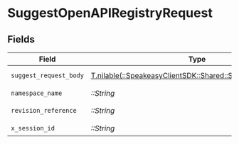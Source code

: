 # SuggestOpenAPIRegistryRequest


## Fields

| Field                                                                                                    | Type                                                                                                     | Required                                                                                                 | Description                                                                                              |
| -------------------------------------------------------------------------------------------------------- | -------------------------------------------------------------------------------------------------------- | -------------------------------------------------------------------------------------------------------- | -------------------------------------------------------------------------------------------------------- |
| `suggest_request_body`                                                                                   | [T.nilable(::SpeakeasyClientSDK::Shared::SuggestRequestBody)](../../models/shared/suggestrequestbody.md) | :heavy_minus_sign:                                                                                       | Suggest options                                                                                          |
| `namespace_name`                                                                                         | *::String*                                                                                               | :heavy_check_mark:                                                                                       | N/A                                                                                                      |
| `revision_reference`                                                                                     | *::String*                                                                                               | :heavy_check_mark:                                                                                       | Tag or digest                                                                                            |
| `x_session_id`                                                                                           | *::String*                                                                                               | :heavy_check_mark:                                                                                       | N/A                                                                                                      |